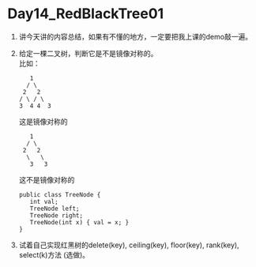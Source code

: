 # Day14_RedBlackTree01

1. 讲今天讲的内容总结，如果有不懂的地方，一定要把我上课的demo敲一遍。

2. 给定一棵二叉树，判断它是不是镜像对称的。  
    比如：
    ```
       1
      / \
     2   2
    / \ / \
    3  4 4  3
    ```
    这是镜像对称的
    ```
       1
      / \
     2   2
      \   \
       3   3
    ```
    这不是镜像对称的
    ```
    public class TreeNode {
       int val;
       TreeNode left;
       TreeNode right;
       TreeNode(int x) { val = x; }
    }
    ```
   
3. 试着自己实现红黑树的delete(key), ceiling(key), floor(key), rank(key), select(k)方法 (选做)。